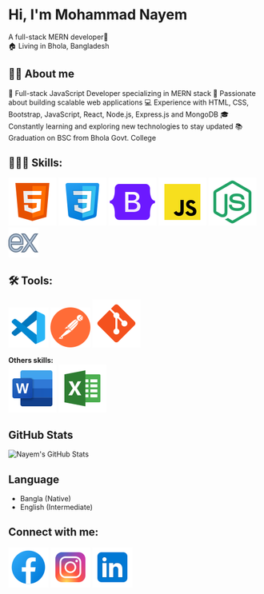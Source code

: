 # Hi, I'm Mohammad Nayem
A full-stack MERN developer🌌 <br>
🏠 Living in Bhola, Bangladesh <br>
 ## 👨‍🏫 About me
 🌟 Full-stack JavaScript Developer specializing in MERN stack
🚀 Passionate about building scalable web applications
💻 Experience with HTML, CSS, Bootstrap, JavaScript, React, Node.js, Express.js and MongoDB
🎓 Constantly learning and exploring new technologies to stay updated
📚 Graduation on BSC from Bhola Govt. College
 ## 👨🏽‍💻 Skills:
 ![HTML](./img/html.svg)
 ![CSS](./img/css.svg)
 ![Bootstrap](./img/bootstrap.svg)
 ![Javascript](./img/js.svg)
 ![Node js](./img/node.svg)
 ![Express js](./img/express.svg) <br>

 ## 🛠️ Tools:
  ![Vs Code](./img/vs-code.svg)
  ![Postman](./img/postman.svg) 
  ![Git and Github](./img/git-icon.svg) <br>

**Others skills:** <br>
![MS Office](./img/office.svg)
![MS Excel](./img/excel.svg)

## GitHub Stats
![Nayem's GitHub Stats](https://github-readme-stats.vercel.app/api?username=nayemalways&show_icons=true&count_private=true&hide_title=true&theme=radical)

## Language
* Bangla (Native)  
* English (Intermediate)
 
## Connect with me:
 <a href="https://www.facebook.com/nayemalways/" target="_blank"><img src="./img/fb.svg" alt="Facebook"></a>
 <a href="https://www.instagram.com/nayemalways/" target="_blank"><img src="./img/insta6.svg" alt="Instagram"></a>
 <a href="https://www.linkedin.com/in/nayemalways/" target="_blank"><img src="./img/linkedin.svg" alt="Linkedin"></a>


























